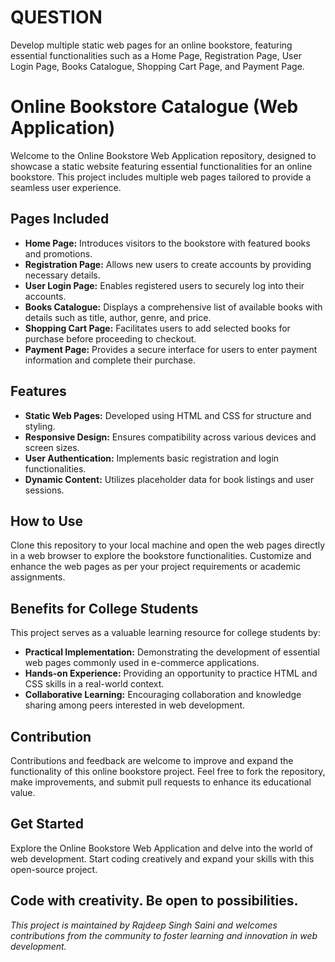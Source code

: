 # QUESTION
Develop multiple static web pages for an online bookstore, featuring essential functionalities such as a Home Page, Registration Page, User Login Page, Books Catalogue, Shopping Cart Page, and Payment Page.


# Online Bookstore Catalogue (Web Application)
Welcome to the Online Bookstore Web Application repository, designed to showcase a static website featuring essential functionalities for an online bookstore. This project includes multiple web pages tailored to provide a seamless user experience.


## Pages Included
- **Home Page:** Introduces visitors to the bookstore with featured books and promotions.
- **Registration Page:** Allows new users to create accounts by providing necessary details.  
- **User Login Page:** Enables registered users to securely log into their accounts.
- **Books Catalogue:** Displays a comprehensive list of available books with details such as title, author, genre, and price.  
- **Shopping Cart Page:** Facilitates users to add selected books for purchase before proceeding to checkout.  
- **Payment Page:** Provides a secure interface for users to enter payment information and complete their purchase.


## Features
- **Static Web Pages:** Developed using HTML and CSS for structure and styling.  
- **Responsive Design:** Ensures compatibility across various devices and screen sizes.  
- **User Authentication:** Implements basic registration and login functionalities.  
- **Dynamic Content:** Utilizes placeholder data for book listings and user sessions.


## How to Use

Clone this repository to your local machine and open the web pages directly in a web browser to explore the bookstore functionalities.
Customize and enhance the web pages as per your project requirements or academic assignments.


## Benefits for College Students
This project serves as a valuable learning resource for college students by:
- **Practical Implementation:** Demonstrating the development of essential web pages commonly used in e-commerce applications.  
- **Hands-on Experience:** Providing an opportunity to practice HTML and CSS skills in a real-world context.  
- **Collaborative Learning:** Encouraging collaboration and knowledge sharing among peers interested in web development.


## Contribution
Contributions and feedback are welcome to improve and expand the functionality of this online bookstore project. Feel free to fork the repository, make improvements, and submit pull requests to enhance its educational value.

## Get Started
Explore the Online Bookstore Web Application and delve into the world of web development. Start coding creatively and expand your skills with this open-source project.


Code with creativity. Be open to possibilities.
---

*This project is maintained by Rajdeep Singh Saini and welcomes contributions from the community to foster learning and innovation in web development.*
